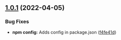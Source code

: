 ## [1.0.1](https://github.com/inpyjamas/renovate-config/compare/v1.0.0...v1.0.1) (2022-04-05)

### Bug Fixes

- **npm config:** Adds config in package.json ([f4fe41d](https://github.com/inpyjamas/renovate-config/commit/f4fe41da1ebcbf334dfa10277a98aff90f38ae85))
